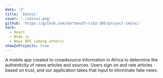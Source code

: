 ```yaml
---
date: '2'
title: 'Iminsi'
cover: './iminsi.png'
github: 'https://github.com/dartmouth-cs52-20S/project-iminsi'
tech:
  - React
  - Node.js
  - News API (among others)
showInProjects: true
---
```


A mobile app created to crowdsource information in Africa to determine the authenticity of news articles and sources. Users sign on and rate articles based on trust, and our application takes that input to elimninate fake news.
